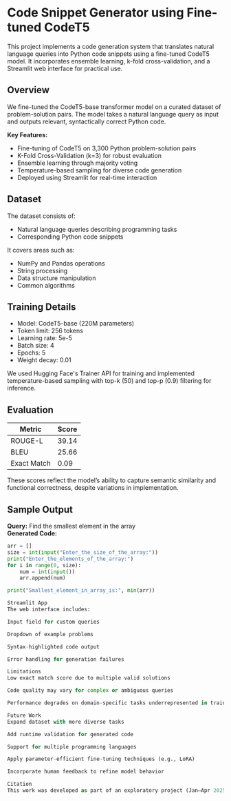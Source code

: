 # Code Snippet Generator using Fine-tuned CodeT5

This project implements a code generation system that translates natural language queries into Python code snippets using a fine-tuned CodeT5 model. It incorporates ensemble learning, k-fold cross-validation, and a Streamlit web interface for practical use.

## Overview

We fine-tuned the CodeT5-base transformer model on a curated dataset of problem-solution pairs. The model takes a natural language query as input and outputs relevant, syntactically correct Python code.

**Key Features:**
- Fine-tuning of CodeT5 on 3,300 Python problem-solution pairs
- K-Fold Cross-Validation (k=3) for robust evaluation
- Ensemble learning through majority voting
- Temperature-based sampling for diverse code generation
- Deployed using Streamlit for real-time interaction

## Dataset

The dataset consists of:
- Natural language queries describing programming tasks
- Corresponding Python code snippets

It covers areas such as:
- NumPy and Pandas operations
- String processing
- Data structure manipulation
- Common algorithms

## Training Details

- Model: CodeT5-base (220M parameters)
- Token limit: 256 tokens
- Learning rate: 5e-5
- Batch size: 4
- Epochs: 5
- Weight decay: 0.01

We used Hugging Face's Trainer API for training and implemented temperature-based sampling with top-k (50) and top-p (0.9) filtering for inference.

## Evaluation

| Metric       | Score  |
|--------------|--------|
| ROUGE-L      | 39.14  |
| BLEU         | 25.66  |
| Exact Match  | 0.09   |

These scores reflect the model’s ability to capture semantic similarity and functional correctness, despite variations in implementation.

## Sample Output

**Query:** Find the smallest element in the array  
**Generated Code:**
```python
arr = []
size = int(input("Enter_the_size_of_the_array:"))
print("Enter_the_elements_of_the_array:")
for i in range(0, size):
    num = int(input())
    arr.append(num)

print("Smallest_element_in_array_is:", min(arr)) 

Streamlit App
The web interface includes:

Input field for custom queries

Dropdown of example problems

Syntax-highlighted code output

Error handling for generation failures

Limitations
Low exact match score due to multiple valid solutions

Code quality may vary for complex or ambiguous queries

Performance degrades on domain-specific tasks underrepresented in training data

Future Work
Expand dataset with more diverse tasks

Add runtime validation for generated code

Support for multiple programming languages

Apply parameter-efficient fine-tuning techniques (e.g., LoRA)

Incorporate human feedback to refine model behavior

Citation
This work was developed as part of an exploratory project (Jan–Apr 2025) at the Department of Electronics Engineering, IIT (BHU), Varanasi.
